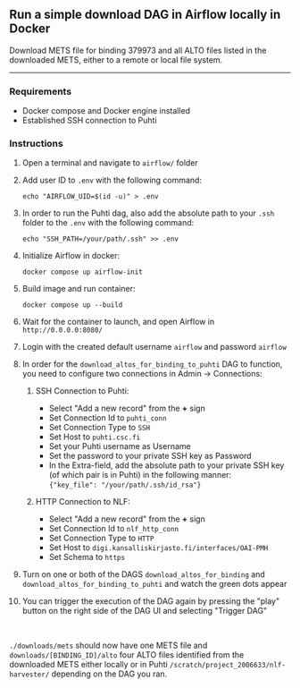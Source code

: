 ## Run a simple download DAG in Airflow locally in Docker

Download METS file for binding 379973 and all ALTO files listed in the downloaded METS, either to a remote or local file system.

---

### Requirements

- Docker compose and Docker engine installed
- Established SSH connection to Puhti

### Instructions

1. Open a terminal and navigate to `airflow/` folder

2. Add user ID to `.env` with the following command:

    ```echo "AIRFLOW_UID=$(id -u)" > .env```

3. In order to run the Puhti dag, also add the absolute path to your `.ssh` folder to the `.env` with the following command:

    ```echo "SSH_PATH=/your/path/.ssh" >> .env```

4. Initialize Airflow in docker:

    ```docker compose up airflow-init```

5. Build image and run container:

    ```docker compose up --build```

6. Wait for the container to launch, and open Airflow in `http://0.0.0.0:8080/`

7. Login with the created default username `airflow` and password `airflow`

8. In order for the `download_altos_for_binding_to_puhti` DAG to function, you need to configure two connections in Admin -> Connections:

    1. SSH Connection to Puhti:

        - Select "Add a new record" from the **+** sign
        - Set Connection Id to `puhti_conn`
        - Set Connection Type to `SSH`
        - Set Host to `puhti.csc.fi`
        - Set your Puhti username as Username
        - Set the password to your private SSH key as Password
        - In the Extra-field, add the absolute path to your private SSH key (of which pair is in Puhti) in the following manner:   
            ```{"key_file": "/your/path/.ssh/id_rsa"}```

    2. HTTP Connection to NLF:
        
        - Select "Add a new record" from the **+** sign
        - Set Connection Id to `nlf_http_conn`
        - Set Connection Type to `HTTP`
        - Set Host to `digi.kansalliskirjasto.fi/interfaces/OAI-PMH`
        - Set Schema to `https`

8. Turn on one or both of the DAGS `download_altos_for_binding` and `download_altos_for_binding_to_puhti` and watch the green dots appear

9. You can trigger the execution of the DAG again by pressing the "play" button on the right side of the DAG UI and selecting "Trigger DAG"

&nbsp;

`./downloads/mets` should now have one METS file and `downloads/[BINDING_ID]/alto` four ALTO files identified from the downloaded METS either locally or in Puhti `/scratch/project_2006633/nlf-harvester/` depending on the DAG you ran.
